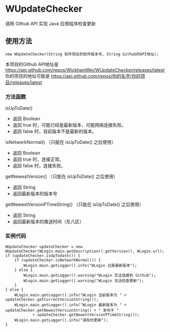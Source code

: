 # WUpdateChecker
调用 Github API 实现 Java 应用程序检查更新  
## 使用方法  
```
new WUpdateChecker(String 软件现在的软件版本号, String Github的API地址);
```
本项目的Github API地址是 https://api.github.com/repos/WickhamWei/WUpdateChecker/releases/latest  
你的项目的地址可能是 https://api.github.com/repos/你的名字/你的项目/releases/latest  
### 方法函数  
isUpToDate()  
- 返回 Boolean  
- 返回 true 时，可能已经是最新版本，可能网络连接失败。
- 返回 false 时，目前版本不是最新的版本。  

isNetworkNormal() （只能在 isUpToDate() 之后使用）
- 返回 Boolean  
- 返回 true 时，连接正常。
- 返回 false 时，连接失败。  

getNewestVersion()  （只能在 isUpToDate() 之后使用）
- 返回 String
- 返回最新版本的版本号  

getNewestVersionPTimeString()  （只能在 isUpToDate() 之后使用）
- 返回 String
- 返回最新版本的推送时间（东八区）  

### 实例代码  
```
WUpdateChecker updateChecker = new WUpdateChecker(WLogin.main.getDescription().getVersion(), WLogin.url);
if (updateChecker.isUpTodate()) {
	if (updateChecker.isNetworkNormal()) {
		WLogin.main.getLogger().info("WLogin 已是最新版本");
	} else {
		WLogin.main.getLogger().warning("WLogin 无法连接到 Github");
		WLogin.main.getLogger().warning("WLogin 无法检查更新");
	}
} else {
	WLogin.main.getLogger().info("WLogin 当前版本为 " + updateChecker.getCurrentVersionString());
	WLogin.main.getLogger().info("WLogin 最新版本为 " + updateChecker.getNewestVersionString() + " 发布于 "
			+ updateChecker.getNewestVersionPTimeString());
	WLogin.main.getLogger().info("请及时更新");
}
```
